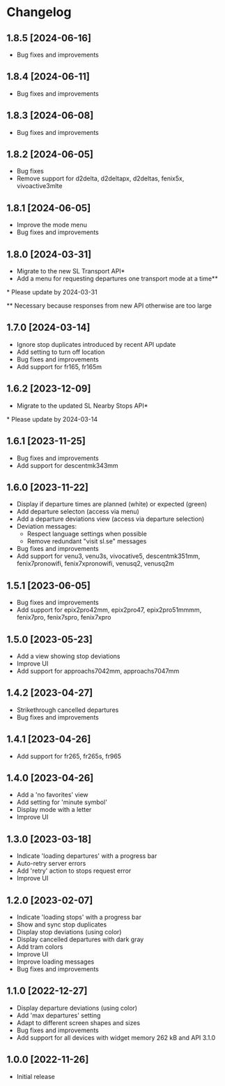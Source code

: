 # Changelog

## 1.8.5 [2024-06-16]

- Bug fixes and improvements

## 1.8.4 [2024-06-11]

- Bug fixes and improvements

## 1.8.3 [2024-06-08]

- Bug fixes and improvements

## 1.8.2 [2024-06-05]

- Bug fixes
- Remove support for d2delta, d2deltapx, d2deltas, fenix5x, vivoactive3mlte

## 1.8.1 [2024-06-05]

- Improve the mode menu
- Bug fixes and improvements

## 1.8.0 [2024-03-31]

- Migrate to the new SL Transport API*
- Add a menu for requesting departures one transport mode at a time**

\* Please update by 2024-03-31

** Necessary because responses from new API otherwise are too large

## 1.7.0 [2024-03-14]

- Ignore stop duplicates introduced by recent API update
- Add setting to turn off location
- Bug fixes and improvements
- Add support for fr165, fr165m

## 1.6.2 [2023-12-09]

- Migrate to the updated SL Nearby Stops API*

\* Please update by 2024-03-14

## 1.6.1 [2023-11-25]

- Bug fixes and improvements
- Add support for descentmk343mm

## 1.6.0 [2023-11-22]

- Display if departure times are planned (white) or expected (green)
- Add departure selecton (access via menu)
- Add a departure deviations view (access via departure selection)
- Deviation messages:
  - Respect language settings when possible
  - Remove redundant "visit sl.se" messages
- Bug fixes and improvements
- Add support for venu3, venu3s, vivocative5, descentmk351mm, fenix7pronowifi, fenix7xpronowifi, venusq2, venusq2m

## 1.5.1 [2023-06-05]

- Bug fixes and improvements
- Add support for epix2pro42mm, epix2pro47, epix2pro51mmmm, fenix7pro, fenix7spro, fenix7xpro

## 1.5.0 [2023-05-23]

- Add a view showing stop deviations
- Improve UI
- Add support for approachs7042mm, approachs7047mm

## 1.4.2 [2023-04-27]

- Strikethrough cancelled departures
- Bug fixes and improvements

## 1.4.1 [2023-04-26]

- Add support for fr265, fr265s, fr965

## 1.4.0 [2023-04-26]

- Add a 'no favorites' view
- Add setting for 'minute symbol'
- Display mode with a letter
- Improve UI

## 1.3.0 [2023-03-18]

- Indicate 'loading departures' with a progress bar
- Auto-retry server errors
- Add 'retry' action to stops request error
- Improve UI

## 1.2.0 [2023-02-07]

- Indicate 'loading stops' with a progress bar
- Show and sync stop duplicates
- Display stop deviations (using color)
- Display cancelled departures with dark gray
- Add tram colors
- Improve UI
- Improve loading messages
- Bug fixes and improvements

## 1.1.0 [2022-12-27]

- Display departure deviations (using color)
- Add 'max departures' setting
- Adapt to different screen shapes and sizes
- Bug fixes and improvements
- Add support for all devices with widget memory 262 kB and API 3.1.0

## 1.0.0 [2022-11-26]

- Initial release
